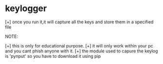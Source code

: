 # keylogger

[+] once you run it,it will capture all the keys and store them in a specified file 

NOTE: 

[+] this is only for educational purpose.
[+] it will only work within your pc and you cant phish anyone with it.
[+] the module used to capure the keylog is 'pynput' so you have to download it using pip
